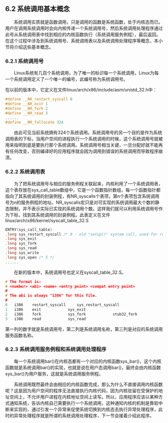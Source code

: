 ## 6.2 系统调用基本概念

&emsp;&emsp;系统调用实质就是函数调用，只是调用的函数是系统函数，处于内核态而已。用户在调用系统调用时会向内核传递一个系统调用号，然后系统调用处理程序通过此号从系统调用表中找到相应的内核函数执行（系统调用服务例程），最后返回。在这个过程中涉及到系统调用号、系统调用表以及系统调用处理程序等概念，本小节将介绍这些基本概念。

### 6.2.1 系统调用号

&emsp;&emsp;Linux系统有几百个系统调用，为了唯一的标识每一个系统调用，Linux为每一个系统调用定义了一个唯一的编号，此编号称为系统调用号。

在以前的版本中，它定义在文件linux/arch/x86/include/asm/unistd_32.h中：
```c
#define __NR_restart_syscall 0
#define __NR_exit 1
#define __NR_fork 2
#define __NR_read 3
......
#define __NR_fallocate 324
```
&emsp;&emsp;由此可见当前系统拥有324个系统调用。系统调用号的另一个目的是作为系统调用表的下标，当用户空间的进程执行一个系统调用的时候，这个系统调用号就被用来指明到底是要执行那个系统调用。系统调用号相当关键，一旦分配好就不能再有任何改变，否则编译好的应用程序就会因为调用到错误的系统调用而导致程序崩溃。

### 6.2.2 系统调用表

&emsp;&emsp;为了把系统调用号与相应的服务例程关联起来，内核利用了一个系统调用表，这个表存放在sys_call_table数组中，它是一个函数指针数组，每一个函数指针都指向了其系统调用的封装例程，有NR_syscalls个表项，第n个表项包含系统调用号为n的服务例程的地址。NR_syscalls宏只是对可实现的系统调用最大个数的静态限制，并不表示实际已实现的系统调用个数。这样我们就可以利用系统调用号作为下标，找到其系统调用的封装例程。此表定义在文件linux/arch/x86/kernel/syscall_table_32.S
```c
ENTRY(sys_call_table)
.long sys_restart_syscall /* 0 - old "setup()" system call, used for restarting */
.long sys_exit
.long sys_fork
.long sys_read
.long sys_write
.long sys_open /* 5 */
......
```

&emsp;&emsp;在新的版本中，系统调用号也定义在syscall_table_32.S。
```c
# The format is:
# <number> <abi> <name> <entry point> <compat entry point>
#
# The abi is always "i386" for this file.
#
0	i386	restart_syscall		sys_restart_syscall
1	i386	exit			sys_exit
2	i386	fork			sys_fork			stub32_fork
3	i386	read			sys_read
```
第一列的数字就是系统调用号，第二列是系统调用名称，第三列是对应的系统调用服务函数名称。

### 6.2.3 系统调用服务例程和系统调用处理程序

&emsp;&emsp;每一个系统调用bar()在内核态都有一个对应的内核函数sys_bar()，这个内核函数就是系统调用bar()的实现，也就是说在用户态调用bar()，最终会由内核函数sys_bar()为用户服务，这就是系统调用服务例程。

&emsp;&emsp;系统调用既然最终会由相应的内核函数完成，那么为什么不直接调用内核函数呢？这是因为用户空间的程序无法直接执行内核代码，因为内核驻留在受保护的地址空间上，不允许用户进程在内核地址空间上读写。所以，应用程序应该以某种方式通知系统，告诉内核自己需要执行一个系统调用，这种通知内核的机制是靠软中断来实现的，通过引发一个异常来促使系统切换到内核态去执行异常处理程序，此时的异常处理程序就是所谓的系统调用处理程序，下一节会接着介绍此程序。

